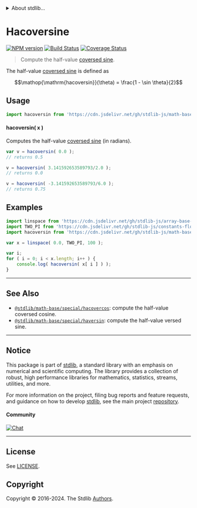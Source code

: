 <!--

@license Apache-2.0

Copyright (c) 2018 The Stdlib Authors.

Licensed under the Apache License, Version 2.0 (the "License");
you may not use this file except in compliance with the License.
You may obtain a copy of the License at

   http://www.apache.org/licenses/LICENSE-2.0

Unless required by applicable law or agreed to in writing, software
distributed under the License is distributed on an "AS IS" BASIS,
WITHOUT WARRANTIES OR CONDITIONS OF ANY KIND, either express or implied.
See the License for the specific language governing permissions and
limitations under the License.

-->


<details>
  <summary>
    About stdlib...
  </summary>
  <p>We believe in a future in which the web is a preferred environment for numerical computation. To help realize this future, we've built stdlib. stdlib is a standard library, with an emphasis on numerical and scientific computation, written in JavaScript (and C) for execution in browsers and in Node.js.</p>
  <p>The library is fully decomposable, being architected in such a way that you can swap out and mix and match APIs and functionality to cater to your exact preferences and use cases.</p>
  <p>When you use stdlib, you can be absolutely certain that you are using the most thorough, rigorous, well-written, studied, documented, tested, measured, and high-quality code out there.</p>
  <p>To join us in bringing numerical computing to the web, get started by checking us out on <a href="https://github.com/stdlib-js/stdlib">GitHub</a>, and please consider <a href="https://opencollective.com/stdlib">financially supporting stdlib</a>. We greatly appreciate your continued support!</p>
</details>

# Hacoversine

[![NPM version][npm-image]][npm-url] [![Build Status][test-image]][test-url] [![Coverage Status][coverage-image]][coverage-url] <!-- [![dependencies][dependencies-image]][dependencies-url] -->

> Compute the half-value [coversed sine][coversed-sine].

<section class="intro">

The half-value [coversed sine][coversed-sine] is defined as

<!-- <equation class="equation" label="eq:hacoversine" align="center" raw="\operatorname{hacoversin}(\theta) = \frac{1 - \sin \theta}{2}" alt="Half-value coversed sine."> -->

```math
\mathop{\mathrm{hacoversin}}(\theta) = \frac{1 - \sin \theta}{2}
```

<!-- <div class="equation" align="center" data-raw-text="\operatorname{hacoversin}(\theta) = \frac{1 - \sin \theta}{2}" data-equation="eq:hacoversine">
    <img src="https://cdn.jsdelivr.net/gh/stdlib-js/stdlib@bb29798906e119fcb2af99e94b60407a270c9b32/lib/node_modules/@stdlib/math/base/special/hacoversin/docs/img/equation_hacoversine.svg" alt="Half-value coversed sine.">
    <br>
</div> -->

<!-- </equation> -->

</section>

<!-- /.intro -->



<section class="usage">

## Usage

```javascript
import hacoversin from 'https://cdn.jsdelivr.net/gh/stdlib-js/math-base-special-hacoversin@deno/mod.js';
```

#### hacoversin( x )

Computes the half-value [coversed sine][coversed-sine] (in radians).

```javascript
var v = hacoversin( 0.0 );
// returns 0.5

v = hacoversin( 3.141592653589793/2.0 );
// returns 0.0

v = hacoversin( -3.141592653589793/6.0 );
// returns 0.75
```

</section>

<!-- /.usage -->

<section class="examples">

## Examples

<!-- eslint no-undef: "error" -->

```javascript
import linspace from 'https://cdn.jsdelivr.net/gh/stdlib-js/array-base-linspace@deno/mod.js';
import TWO_PI from 'https://cdn.jsdelivr.net/gh/stdlib-js/constants-float64-two-pi@deno/mod.js';
import hacoversin from 'https://cdn.jsdelivr.net/gh/stdlib-js/math-base-special-hacoversin@deno/mod.js';

var x = linspace( 0.0, TWO_PI, 100 );

var i;
for ( i = 0; i < x.length; i++ ) {
    console.log( hacoversin( x[ i ] ) );
}
```

</section>

<!-- /.examples -->

<!-- Section for related `stdlib` packages. Do not manually edit this section, as it is automatically populated. -->

<section class="related">

* * *

## See Also

-   <span class="package-name">[`@stdlib/math-base/special/hacovercos`][@stdlib/math/base/special/hacovercos]</span><span class="delimiter">: </span><span class="description">compute the half-value coversed cosine.</span>
-   <span class="package-name">[`@stdlib/math-base/special/haversin`][@stdlib/math/base/special/haversin]</span><span class="delimiter">: </span><span class="description">compute the half-value versed sine.</span>

</section>

<!-- /.related -->

<!-- Section for all links. Make sure to keep an empty line after the `section` element and another before the `/section` close. -->


<section class="main-repo" >

* * *

## Notice

This package is part of [stdlib][stdlib], a standard library with an emphasis on numerical and scientific computing. The library provides a collection of robust, high performance libraries for mathematics, statistics, streams, utilities, and more.

For more information on the project, filing bug reports and feature requests, and guidance on how to develop [stdlib][stdlib], see the main project [repository][stdlib].

#### Community

[![Chat][chat-image]][chat-url]

---

## License

See [LICENSE][stdlib-license].


## Copyright

Copyright &copy; 2016-2024. The Stdlib [Authors][stdlib-authors].

</section>

<!-- /.stdlib -->

<!-- Section for all links. Make sure to keep an empty line after the `section` element and another before the `/section` close. -->

<section class="links">

[npm-image]: http://img.shields.io/npm/v/@stdlib/math-base-special-hacoversin.svg
[npm-url]: https://npmjs.org/package/@stdlib/math-base-special-hacoversin

[test-image]: https://github.com/stdlib-js/math-base-special-hacoversin/actions/workflows/test.yml/badge.svg?branch=main
[test-url]: https://github.com/stdlib-js/math-base-special-hacoversin/actions/workflows/test.yml?query=branch:main

[coverage-image]: https://img.shields.io/codecov/c/github/stdlib-js/math-base-special-hacoversin/main.svg
[coverage-url]: https://codecov.io/github/stdlib-js/math-base-special-hacoversin?branch=main

<!--

[dependencies-image]: https://img.shields.io/david/stdlib-js/math-base-special-hacoversin.svg
[dependencies-url]: https://david-dm.org/stdlib-js/math-base-special-hacoversin/main

-->

[chat-image]: https://img.shields.io/gitter/room/stdlib-js/stdlib.svg
[chat-url]: https://app.gitter.im/#/room/#stdlib-js_stdlib:gitter.im

[stdlib]: https://github.com/stdlib-js/stdlib

[stdlib-authors]: https://github.com/stdlib-js/stdlib/graphs/contributors

[umd]: https://github.com/umdjs/umd
[es-module]: https://developer.mozilla.org/en-US/docs/Web/JavaScript/Guide/Modules

[deno-url]: https://github.com/stdlib-js/math-base-special-hacoversin/tree/deno
[umd-url]: https://github.com/stdlib-js/math-base-special-hacoversin/tree/umd
[esm-url]: https://github.com/stdlib-js/math-base-special-hacoversin/tree/esm
[branches-url]: https://github.com/stdlib-js/math-base-special-hacoversin/blob/main/branches.md

[stdlib-license]: https://raw.githubusercontent.com/stdlib-js/math-base-special-hacoversin/main/LICENSE

[coversed-sine]: https://en.wikipedia.org/wiki/Versine

<!-- <related-links> -->

[@stdlib/math/base/special/hacovercos]: https://github.com/stdlib-js/math-base-special-hacovercos/tree/deno

[@stdlib/math/base/special/haversin]: https://github.com/stdlib-js/math-base-special-haversin/tree/deno

<!-- </related-links> -->

</section>

<!-- /.links -->
